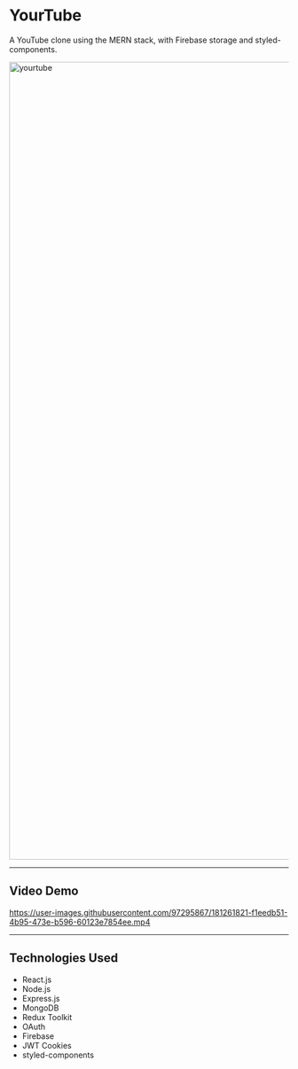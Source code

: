 # YourTube

A YouTube clone using the MERN stack, with Firebase storage and styled-components.

<img width="1440" alt="yourtube" src="https://user-images.githubusercontent.com/97295867/181261717-f703afb3-99eb-42ed-9e71-10b7ff0051de.png">

---

## Video Demo

https://user-images.githubusercontent.com/97295867/181261821-f1eedb51-4b95-473e-b596-60123e7854ee.mp4

---

## Technologies Used

* React.js
* Node.js
* Express.js
* MongoDB
* Redux Toolkit
* OAuth
* Firebase
* JWT Cookies
* styled-components
